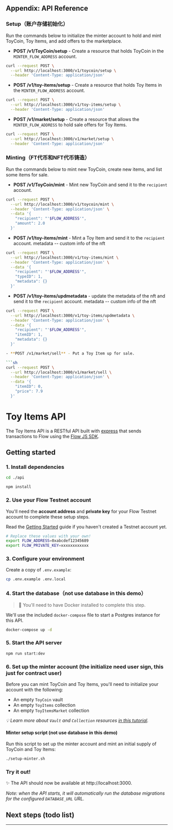 ## Appendix: API Reference

### Setup（账户存储初始化）

Run the commands below to initialize the minter account to hold and mint ToyCoin,
Toy Items, and add offers to the marketplace.

- **POST /v1/ToyCoin/setup** - Create a resource that holds ToyCoin in the `MINTER_FLOW_ADDRESS` account.

```sh
curl --request POST \
  --url http://localhost:3000/v1/toycoin/setup \
  --header 'Content-Type: application/json'
```

- **POST /v1/toy-items/setup** - Create a resource that holds Toy Items in the `MINTER_FLOW_ADDRESS` account.

```sh
curl --request POST \
  --url http://localhost:3000/v1/toy-items/setup \
  --header 'Content-Type: application/json'
```

- **POST /v1/market/setup** - Create a resource that allows the `MINTER_FLOW_ADDRESS` to hold sale offers for Toy Items.

```sh
curl --request POST \
  --url http://localhost:3000/v1/market/setup \
  --header 'Content-Type: application/json'
```

### Minting（FT代币和NFT代币铸造）

Run the commands below to mint new ToyCoin, create new items,
and list some items for sale.

- **POST /v1/ToyCoin/mint** - Mint new ToyCoin
  and send it to the `recipient` account.

```sh
curl --request POST \
  --url http://localhost:3000/v1/toycoin/mint \
  --header 'Content-Type: application/json' \
  --data '{
    "recipient": "'$FLOW_ADDRESS'",
    "amount": 2.0
  }'
```

- **POST /v1/toy-items/mint** - Mint a Toy Item
  and send it to the `recipient` account.
  metadata -- custom info of the nft

```sh
curl --request POST \
  --url http://localhost:3000/v1/toy-items/mint \
  --header 'Content-Type: application/json' \
  --data '{
    "recipient": "'$FLOW_ADDRESS'",
    "typeID": 1,
    "metadata": {}
  }'
```

- **POST /v1/toy-items/updmetadata** - update the metadata of the nft
  and send it to the `recipient` account.
  metadata -- custom info of the nft

```sh
curl --request POST \
  --url http://localhost:3000/v1/toy-items/updmetadata \
  --header 'Content-Type: application/json' \
  --data '{
    "recipient": "'$FLOW_ADDRESS'",
    "itemID": 1,
    "metadata": {}
  }'

- **POST /v1/market/sell** - Put a Toy Item up for sale.

```sh
curl --request POST \
  --url http://localhost:3000/v1/market/sell \
  --header 'Content-Type: application/json' \
  --data '{
    "itemID": 0,
    "price": 7.9
  }'
```

# Toy Items API

The Toy Items API is a RESTful API built with [express](https://expressjs.com/) that sends transactions to Flow using the [Flow JS SDK](https://github.com/onflow/flow-js-sdk/).

## Getting started

### 1. Install dependencies

```sh
cd ./api

npm install
```

### 2. Use your Flow Testnet account

You'll need the **account address** and
**private key** for your Flow Testnet account to complete these setup steps.

Read the [Getting Started](https://github.com/onflow/toy-items#-get-started)
guide if you haven't created a Testnet account yet.

```sh
# Replace these values with your own!
export FLOW_ADDRESS=0xabcdef12345689
export FLOW_PRIVATE_KEY=xxxxxxxxxxxx
```

### 3. Configure your environment

Create a copy of `.env.example`:

```sh
cp .env.example .env.local
```

### 4. Start the database（not use database in this demo）

> 🚧 You'll need to have Docker installed to complete this step.

We'll use the included `docker-compose` file to start a Postgres instance for this API.

```sh
docker-compose up -d
```

### 5. Start the API server

```sh
npm run start:dev
```

### 6. Set up the minter account (the initialize need user sign, this just for contract user)

Before you can mint ToyCoin and Toy Items,
you'll need to initialize your account with the following:

- An empty `ToyCoin` vault
- An empty `ToyItems` collection
- An empty `ToyItemsMarket` collection

_💡 Learn more about `Vault` and `Collection` resources [in this tutorial](https://docs.onflow.org/cadence/tutorial/01-first-steps/)._

#### Minter setup script (not use database in this demo)

Run this script to set up the minter account and mint an initial supply of ToyCoin and Toy Items:


```sh
./setup-minter.sh
```

### Try it out!

✨ The API should now be available at http://localhost:3000.

_Note: when the API starts,
it will automatically run the database migrations for the configured `DATABASE_URL` URL._

## Next steps (todo list)

---

